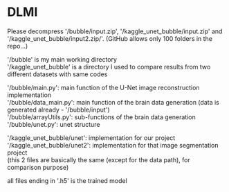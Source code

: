 # DLMI
Please decompress '/bubble/input.zip', '/kaggle_unet_bubble/input.zip' and '/kaggle_unet_bubble/input2.zip/'. (GitHub allows only 100 folders in the repo...) 

'/bubble' is my main working directory\
'/kaggle_unet_bubble' is a directory I used to compare results from two different datasets with same codes

'/bubble/main.py': main function of the U-Net image reconstruction implementation\
'/bubble/data_main.py': main function of the brain data generation (data is generated already - '/bubble/input')\
'/bubble/arrayUtils.py': sub-functions of the brain data generation\
'/bubble/unet.py': unet structure

'/kaggle_unet_bubble/unet': implementation for our project\
'/kaggle_unet_bubble/unet2': implementation for that image segmentation project\
(this 2 files are basically the same (except for the data path), for comparison purpose)

all files ending in '.h5' is the trained model
